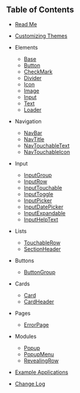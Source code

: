 ## Table of Contents
* [Read Me](/README.md)
* [Customizing Themes](/docs/Themes.md)

* Elements
  * [Base](/docs/api/Base.md)
  * [Button](/docs/api/Button.md)
  * [CheckMark](/docs/api/CheckMark.md)
  * [Divider](/docs/api/Divider.md)
  * [Icon](/docs/api/Icon.md)
  * [Image](/docs/api/Image.md)
  * [Input](/docs/api/Input.md)
  * [Text](/docs/api/Text.md)
  * [Loader](/docs/api/Loader.md)
* Navigation
  * [NavBar](/docs/api/NavBar.md)
  * [NavTitle](/docs/api/NavTitle.md)
  * [NavTouchableText](docs/api/NavTouchableText.md)
  * [NavTouchableIcon](docs/api/NavTouchableIcon.md)
* Input
  * [InputGroup](docs/api/InputGroup.md)
  * [InputRow](docs/api/InputRow.md)
  * [InputTouchable](docs/api/InputTouchable.md)
  * [InputToggle](docs/api/InputToggle.md)
  * [InputPicker](docs/api/InputPicker.md)
  * [InputDatePicker](docs/api/InputDatePicker.md)
  * [InputExpandable](docs/api/InputExpandable.md)
  * [InputHelpText](docs/api/InputHelpText.md)
* Lists
  * [TouchableRow](docs/api/TouchableRow.md)
  * [SectionHeader](docs/api/SectionHeader.md)
* Buttons
  * [ButtonGroup](docs/api/ButtonGroup.md)
* Cards
  * [Card](docs/api/Card.md)
  * [CardHeader](docs/api/CardHeader.md)
* Pages
  * [ErrorPage](docs/api/ErrorPage.md)
* Modules
  * [Popup](docs/api/Popup.md)
  * [PopupMenu](docs/api/PopupMenu.md)
  * [RevealingRow](docs/api/RevealingRow.md)
* [Example Applications](/docs/examples/README.md)
* [Change Log](/CHANGELOG.md)
